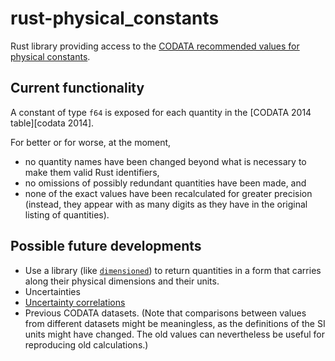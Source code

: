 # rust-physical_constants

Rust library providing access to the [CODATA recommended values for physical constants][codata].

## Current functionality

A constant of type `f64` is exposed for each quantity in the [CODATA 2014 table][codata 2014].

For better or for worse, at the moment,

* no quantity names have been changed beyond what is necessary to make them valid Rust identifiers,
* no omissions of possibly redundant quantities have been made, and
* none of the exact values have been recalculated for greater precision (instead, they appear with as many digits as they have in the original listing of quantities).

## Possible future developments

* Use a library (like [`dimensioned`](http://paholg.com/project/dimensioned/)) to return quantities in a form that carries along their physical dimensions and their units.
* Uncertainties
* [Uncertainty correlations](http://physics.nist.gov/cuu/Correlations/)
* Previous CODATA datasets. (Note that comparisons between values from different datasets might be meaningless, as the definitions of the SI units might have changed. The old values can nevertheless be useful for reproducing old calculations.)

[codata]: http://physics.nist.gov/cuu/Constants/
[codata 2018]: http://physics.nist.gov/cuu/Constants/Table/allascii.txt
